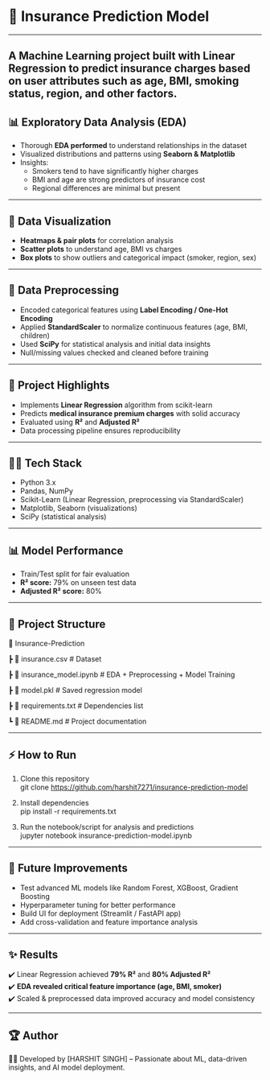 # 🏥 Insurance Prediction Model 
---
A **Machine Learning project** built with **Linear Regression** to predict **insurance charges** based on user attributes such as age, BMI, smoking status, region, and other factors.  
---
## 📊 Exploratory Data Analysis (EDA)
- Thorough **EDA performed** to understand relationships in the dataset  
- Visualized distributions and patterns using **Seaborn & Matplotlib**  
- Insights:  
  - Smokers tend to have significantly higher charges  
  - BMI and age are strong predictors of insurance cost  
  - Regional differences are minimal but present  

---

## 🎨 Data Visualization
- **Heatmaps & pair plots** for correlation analysis  
- **Scatter plots** to understand age, BMI vs charges  
- **Box plots** to show outliers and categorical impact (smoker, region, sex)  

---

## 🧹 Data Preprocessing
- Encoded categorical features using **Label Encoding / One-Hot Encoding**  
- Applied **StandardScaler** to normalize continuous features (age, BMI, children)  
- Used **SciPy** for statistical analysis and initial data insights  
- Null/missing values checked and cleaned before training  

---

## 🚀 Project Highlights
- Implements **Linear Regression** algorithm from scikit-learn  
- Predicts  **medical insurance premium charges** with solid accuracy  
- Evaluated using **R²** and **Adjusted R²**  
- Data processing pipeline ensures reproducibility  

---

## 🧑‍💻 Tech Stack
- Python 3.x  
- Pandas, NumPy  
- Scikit-Learn (Linear Regression, preprocessing via StandardScaler)  
- Matplotlib, Seaborn (visualizations)  
- SciPy (statistical analysis)  

---

## 📊 Model Performance
- Train/Test split for fair evaluation  
- **R² score:** 79% on unseen test data  
- **Adjusted R² score:** 80%  

---

## 📂 Project Structure
📁 Insurance-Prediction

┣ 📄 insurance.csv # Dataset

┣ 📄 insurance_model.ipynb # EDA + Preprocessing + Model Training

┣ 📄 model.pkl # Saved regression model

┣ 📄 requirements.txt # Dependencies list

┗ 📄 README.md # Project documentation


---

## ⚡ How to Run
1. Clone this repository  
git clone https://github.com/harshit7271/insurance-prediction-model


2. Install dependencies  
pip install -r requirements.txt


3. Run the notebook/script for analysis and predictions  
jupyter notebook insurance-prediction-model.ipynb


---

## 📌 Future Improvements
- Test advanced ML models like Random Forest, XGBoost, Gradient Boosting  
- Hyperparameter tuning for better performance  
- Build UI for deployment (Streamlit / FastAPI app)  
- Add cross-validation and feature importance analysis  

---

## ✨ Results
✔️ Linear Regression achieved **79% R²** and **80% Adjusted R²**  
✔️ **EDA revealed critical feature importance (age, BMI, smoker)**  
✔️ Scaled & preprocessed data improved accuracy and model consistency  

---

## 🏆 Author
👨‍💻 Developed by [HARSHIT SINGH] – Passionate about ML, data-driven insights, and AI model deployment.  

